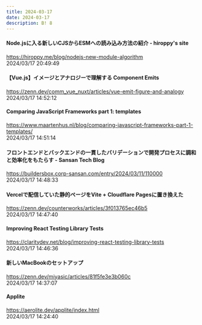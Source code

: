 ```yaml
---
title: 2024-03-17
date: 2024-03-17
description: B! 8
---
```


#### Node.jsに入る新しいCJSからESMへの読み込み方法の紹介 - hiroppy's site
https://hiroppy.me/blog/nodejs-new-module-algorithm<br>
2024/03/17 20:49:49<br>


#### 【Vue.js】イメージとアナロジーで理解する Component Emits
https://zenn.dev/comm_vue_nuxt/articles/vue-emit-figure-and-analogy<br>
2024/03/17 14:52:12<br>


#### Comparing JavaScript Frameworks part 1: templates
https://www.maartenhus.nl/blog/comparing-javascript-frameworks-part-1-templates/<br>
2024/03/17 14:51:14<br>


#### フロントエンドとバックエンドの一貫したバリデーションで開発プロセスに調和と効率化をもたらす - Sansan Tech Blog
https://buildersbox.corp-sansan.com/entry/2024/03/11/110000<br>
2024/03/17 14:48:33<br>


#### Vercelで配信していた静的ページをVite + Cloudflare Pagesに置き換えた
https://zenn.dev/counterworks/articles/3f013765ec46b5<br>
2024/03/17 14:47:40<br>


#### Improving React Testing Library Tests
https://claritydev.net/blog/improving-react-testing-library-tests<br>
2024/03/17 14:46:36<br>


#### 新しいMacBookのセットアップ
https://zenn.dev/miyasic/articles/81f5fe3e3b060c<br>
2024/03/17 14:37:07<br>


#### Applite
https://aerolite.dev/applite/index.html<br>
2024/03/17 14:24:40<br>



